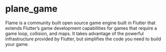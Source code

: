 # plane_game
Flame is a community built open source game engine built in Flutter that extends Flutter’s game development capabilities for games that require a game loop, collision, and maps. It takes advantage of the powerful infrastructure provided by Flutter, but simplifies the code you need to build your game.
